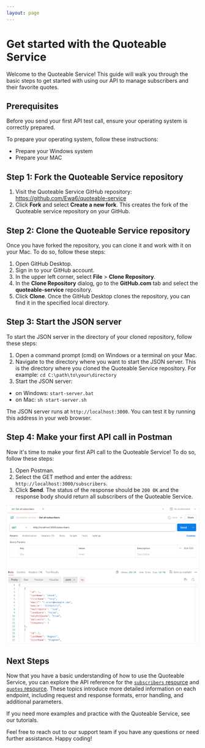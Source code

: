 ```yaml
---
layout: page
---
```


# Get started with the Quoteable Service

Welcome to the Quoteable Service! This guide will walk you through the basic steps to get started with using our API to manage subscribers and their favorite quotes.

## Prerequisites

Before you send your first API test call, ensure your operating system is correctly prepared.

To prepare your operating system, follow these instructions:

- Prepare your Windows system
- Prepare your MAC

## Step 1: Fork the Quoteable Service repository

1. Visit the Quoteable Service GitHub repository: <https://github.com/Ewa6/quoteable-service>
2. Click **Fork** and select **Create a new fork**. This creates the fork of the Quoteable service repository on your GitHub.

## Step 2: Clone the Quoteable Service repository

Once you have forked the repository, you can clone it and work with it on your Mac. To do so, follow these steps:

1. Open GitHub Desktop.
2. Sign in to your GitHub account.
3. In the upper left corner, select **File** > **Clone Repository**.
4. In the **Clone Repository** dialog, go to the **GitHub.com** tab and select the **quoteable-service** repository.
5. Click **Clone**. Once the GitHub Desktop clones the repository, you can find it in the specified local directory.

## Step 3: Start the JSON server

To start the JSON server in the directory of your cloned repository, follow these steps:

1. Open a command prompt (cmd) on Windows or a terminal on your Mac.
2. Navigate to the directory where you want to start the JSON server. This is the directory where you cloned the Quoteable Service repository. For example: `cd C:\path\to\your\directory`
3. Start the JSON server:

- on Windows: `start-server.bat`
- on Mac: `sh start-server.sh`

The JSON server runs at `http://localhost:3000`. You can test it by running this address in your web browser.

## Step 4: Make your first API call in Postman

Now it's time to make your first API call to the Quoteable Service! To do so, follow these steps:

1. Open Postman.
2. Select the GET method and enter the address: `http://localhost:3000/subscribers`.
3. Click **Send**. The status of the response should be `200 OK` and the response body should return all subscribers of the Quoteable Service.

![The first call to the Quoteable Service in Postman](../images/postman-first-call-to-quoteable-service.png)

## Next Steps

Now that you have a basic understanding of how to use the Quoteable Service, you can explore the API reference for the [`subscribers` resource](../api/subscribers.md) and [`quotes` resource](../api/quotes.md). These topics introduce more detailed information on each endpoint, including request and response formats, error handling, and additional parameters.

If you need more examples and practice with the Quoteable Service, see our tutorials.

Feel free to reach out to our support team if you have any questions or need further assistance. Happy coding!
